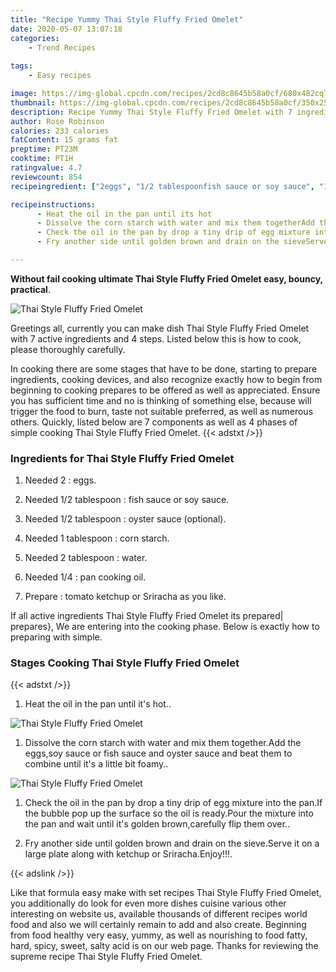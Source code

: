```yaml
---
title: "Recipe Yummy Thai Style Fluffy Fried Omelet"
date: 2020-05-07 13:07:18
categories:
    - Trend Recipes
    
tags:
    - Easy recipes

image: https://img-global.cpcdn.com/recipes/2cd8c8645b58a0cf/680x482cq70/thai-style-fluffy-fried-omelet-recipe-main-photo.jpg
thumbnail: https://img-global.cpcdn.com/recipes/2cd8c8645b58a0cf/350x250cq70/thai-style-fluffy-fried-omelet-recipe-main-photo.jpg
description: Recipe Yummy Thai Style Fluffy Fried Omelet with 7 ingredients and 4 stages of easy cooking.
author: Rose Robinson
calories: 233 calories
fatContent: 15 grams fat
preptime: PT23M
cooktime: PT1H
ratingvalue: 4.7
reviewcount: 854
recipeingredient: ["2eggs", "1/2 tablespoonfish sauce or soy sauce", "1/2 tablespoonoyster sauce optional", "1 tablespooncorn starch", "2 tablespoonwater", "1/4pan cooking oil", "tomato ketchup or Sriracha as you like"]

recipeinstructions: 
      - Heat the oil in the pan until its hot 
      - Dissolve the corn starch with water and mix them togetherAdd the eggssoy sauce or fish sauce and oyster sauce and beat them to combine until its a little bit foamy 
      - Check the oil in the pan by drop a tiny drip of egg mixture into the panIf the bubble pop up the surface so the oil is readyPour the mixture into the pan and wait until its golden browncarefully flip them over 
      - Fry another side until golden brown and drain on the sieveServe it on a large plate along with ketchup or SrirachaEnjoy

---
```




**Without fail cooking ultimate Thai Style Fluffy Fried Omelet easy, bouncy, practical**. 


![Thai Style Fluffy Fried Omelet](https://img-global.cpcdn.com/recipes/2cd8c8645b58a0cf/680x482cq70/thai-style-fluffy-fried-omelet-recipe-main-photo.jpg "Thai Style Fluffy Fried Omelet")




Greetings all, currently you can make dish Thai Style Fluffy Fried Omelet with 7 active ingredients and 4 steps. Listed below this is how to cook, please thoroughly carefully.

In cooking there are some stages that have to be done, starting to prepare ingredients, cooking devices, and also recognize exactly how to begin from beginning to cooking prepares to be offered as well as appreciated. Ensure you has sufficient time and no is thinking of something else, because will trigger the food to burn, taste not suitable preferred, as well as numerous others. Quickly, listed below are 7 components as well as 4 phases of simple cooking Thai Style Fluffy Fried Omelet.
{{< adstxt />}}

### Ingredients for Thai Style Fluffy Fried Omelet


1. Needed 2 : eggs.

1. Needed 1/2 tablespoon : fish sauce or soy sauce.

1. Needed 1/2 tablespoon : oyster sauce (optional).

1. Needed 1 tablespoon : corn starch.

1. Needed 2 tablespoon : water.

1. Needed 1/4 : pan cooking oil.

1. Prepare  : tomato ketchup or Sriracha as you like.



If all active ingredients Thai Style Fluffy Fried Omelet its prepared| prepares}, We are entering into the cooking phase. Below is exactly how to preparing with simple.

### Stages Cooking Thai Style Fluffy Fried Omelet

{{< adstxt />}}


1. Heat the oil in the pan until it&#39;s hot..



![Thai Style Fluffy Fried Omelet](https://img-global.cpcdn.com/steps/e976f0e3cb32df63/160x128cq70/thai-style-fluffy-fried-omelet-recipe-step-1-photo.jpg" "Thai Style Fluffy Fried Omelet")



1. Dissolve the corn starch with water and mix them together.Add the eggs,soy sauce or fish sauce and oyster sauce and beat them to combine until it&#39;s a little bit foamy..



![Thai Style Fluffy Fried Omelet](https://img-global.cpcdn.com/steps/dccd9f90cabd0909/160x128cq70/thai-style-fluffy-fried-omelet-recipe-step-2-photo.jpg" "Thai Style Fluffy Fried Omelet")



1. Check the oil in the pan by drop a tiny drip of egg mixture into the pan.If the bubble pop up the surface so the oil is ready.Pour the mixture into the pan and wait until it&#39;s golden brown,carefully flip them over..



1. Fry another side until golden brown and drain on the sieve.Serve it on a large plate along with ketchup or Sriracha.Enjoy!!!.





{{< adslink />}}

Like that formula easy make with set recipes Thai Style Fluffy Fried Omelet, you additionally do look for even more dishes cuisine various other interesting on website us, available thousands of different recipes world food and also we will certainly remain to add and also create. Beginning from food healthy very easy, yummy, as well as nourishing to food fatty, hard, spicy, sweet, salty acid is on our web page. Thanks for reviewing the supreme recipe Thai Style Fluffy Fried Omelet.
